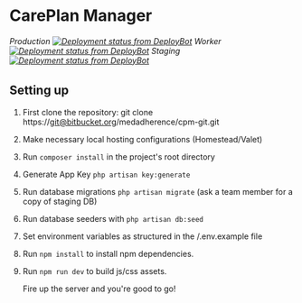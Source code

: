 # CarePlan Manager

###### Production [![Deployment status from DeployBot](https://circlelink-health.deploybot.com/badge/02267418031917/97613.svg)](http://deploybot.com) Worker [![Deployment status from DeployBot](https://circlelink-health.deploybot.com/badge/34534836063834/97615.svg)](http://deploybot.com) Staging [![Deployment status from DeployBot](https://circlelink-health.deploybot.com/badge/02267418031917/97599.svg)](http://deploybot.com)

## Setting up 

1. First clone the repository: git clone https://git@bitbucket.org/medadherence/cpm-git.git
2. Make necessary local hosting configurations (Homestead/Valet)
3. Run `composer install` in the project's root directory
4. Generate App Key `php artisan key:generate`
5. Run database migrations `php artisan migrate` (ask a team member for a copy of staging DB)
6. Run database seeders with `php artisan db:seed`
7. Set environment variables as structured in the /.env.example file
8. Run `npm install` to install npm dependencies.
9. Run `npm run dev` to build js/css assets.
   
   Fire up the server and you're good to go!

